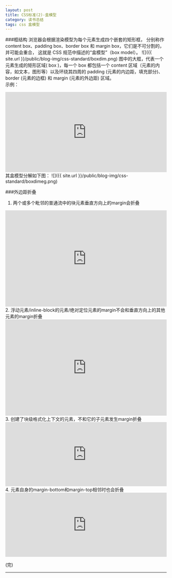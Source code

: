 ```yaml
---
layout: post
title: CSS标准(2)-盒模型
category: 读书总结
tags: css 盒模型
---
```

###框结构
浏览器会根据渲染模型为每个元素生成四个嵌套的矩形框， 分别称作 content box、padding box、border box 和 margin box，它们是不可分割的，并可能会重合， 这就是 CSS 规范中描述的“盒模型”（box model）。
![]({{ site.url }}/public/blog-img/css-standard/boxdim.png)
图中的大框，代表一个元素生成的矩形区域( box )，每一个 box 都包括一个 content 区域（元素的内容，如文本，图形等）以及环绕其四周的 padding (元素的内边距，填充部分)、border (元素的边框) 和 margin (元素的外边距) 区域。  
示例：
<iframe width="100%" height="250" src="http://jsfiddle.net/cyningsun/ycaPS/embedded/result,html,css/" allowfullscreen="allowfullscreen" frameborder="0"></iframe>
其盒模型分解如下图：
![]({{ site.url }}/public/blog-img/css-standard/boxdimeg.png)

###外边距折叠
1.  两个或多个毗邻的普通流中的块元素垂直方向上的margin会折叠
<iframe width="100%" height="300" src="http://jsfiddle.net/cyningsun/n9E8h/embedded/html,result/" allowfullscreen="allowfullscreen" frameborder="0"></iframe>
2.  浮动元素/inline-block的元素/绝对定位元素的margin不会和垂直方向上的其他元素的margin折叠
<iframe width="100%" height="300" src="http://jsfiddle.net/cyningsun/gbF8J/embedded/html,result/" allowfullscreen="allowfullscreen" frameborder="0"></iframe>
3.  创建了块级格式化上下文的元素，不和它的子元素发生margin折叠
<iframe width="100%" height="200" src="http://jsfiddle.net/cyningsun/e3F9F/embedded/html,result/" allowfullscreen="allowfullscreen" frameborder="0"></iframe>
4.  元素自身的margin-bottom和margin-top相邻时也会折叠
<iframe width="100%" height="200" src="http://jsfiddle.net/cyningsun/2V8T3/embedded/html,result/" allowfullscreen="allowfullscreen" frameborder="0"></iframe>

(完)


---

